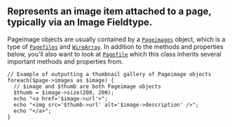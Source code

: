 Represents an image item attached to a page, typically via an Image Fieldtype.
------------------------------------------------------------------------------

Pageimage objects are usually contained by a [`Pageimages`](/api/ref/pageimages/) object, which is a type of [`Pagefiles`](/api/ref/pagefiles/) and [`WireArray`](/api/ref/wire-array/). In addition to the methods and properties below, you'll also want to look at [`Pagefile`](/api/ref/pagefile/) which this class inherits several important methods and properties from.

    // Example of outputting a thumbnail gallery of Pageimage objects
    foreach($page->images as $image) {
      // $image and $thumb are both Pageimage objects
      $thumb = $image->size(200, 200);
      echo "<a href='$image->url'>";
      echo "<img src='$thumb->url' alt='$image->description' />";
      echo "</a>";
    }

